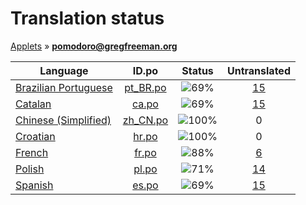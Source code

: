 # Translation status
[Applets](../../README.md) &#187; **pomodoro@gregfreeman.org**

Language | ID.po | Status | Untranslated
---------|:--:|:------:|:-----------:
[Brazilian Portuguese](../../language-status/pt_BR.md) | [pt_BR.po](po/pt_BR.po) | ![69%](http://progressed.io/bar/69) | [15](untranslated-po/pt_BR.po)
[Catalan](../../language-status/ca.md) | [ca.po](po/ca.po) | ![69%](http://progressed.io/bar/69) | [15](untranslated-po/ca.po)
[Chinese (Simplified)](../../language-status/zh_CN.md) | [zh_CN.po](po/zh_CN.po) | ![100%](http://progressed.io/bar/100) | 0
[Croatian](../../language-status/hr.md) | [hr.po](po/hr.po) | ![100%](http://progressed.io/bar/100) | 0
[French](../../language-status/fr.md) | [fr.po](po/fr.po) | ![88%](http://progressed.io/bar/88) | [6](untranslated-po/fr.po)
[Polish](../../language-status/pl.md) | [pl.po](po/pl.po) | ![71%](http://progressed.io/bar/71) | [14](untranslated-po/pl.po)
[Spanish](../../language-status/es.md) | [es.po](po/es.po) | ![69%](http://progressed.io/bar/69) | [15](untranslated-po/es.po)
